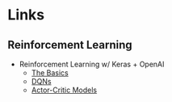 # Links

## Reinforcement Learning
* Reinforcement Learning w/ Keras + OpenAI
    * [The Basics](https://medium.com/@yashpatel_86510/reinforcement-learning-w-keras-openai-698add10b4eb "Part 1")
    * [DQNs](https://towardsdatascience.com/reinforcement-learning-w-keras-openai-dqns-1eed3a5338c "Part 2")
    * [Actor-Critic Models](https://towardsdatascience.com/reinforcement-learning-w-keras-openai-actor-critic-models-f084612cfd69 "Part 3")
